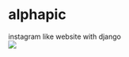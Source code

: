 # alphapic
instagram like website with django
<br>
<img src="https://cdn.pbrd.co/images/HsNfsjh.png" />
